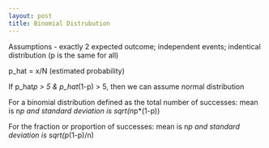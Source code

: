 ```yaml
---
layout: post
title: Binomial Distrubution
---
```

Assumptions - exactly 2 expected outcome; independent events; indentical distribution (p is the same for all)

p_hat = x/N (estimated probability)

If p_hat*p > 5 & p_hat*(1-p) > 5, then we can assume normal distribution

For a binomial distribution defined as the total number of successes: mean is n*p and standard deviation is sqrt(n*p*(1-p))

For the fraction or proportion of successes: mean is n*p and standard deviation is sqrt(p*(1-p)/n)
